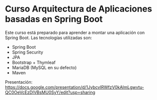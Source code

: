 # **Curso Arquitectura de Aplicaciones basadas en Spring Boot**
Este curso está preparado para aprender a montar una aplicación con Spring Boot. Las tecnologías utilizadas son:

- Spring Boot
- Spring Security
- JPA
- Bootstrap + Thymleaf
- MariaDB (MySQL en su defecto)
- Maven

Presentación:
https://docs.google.com/presentation/d/1JybcvIRWfzV0kAlmLgwvtu-QC0OeVcEzDIVBsMU0SyY/edit?usp=sharing
